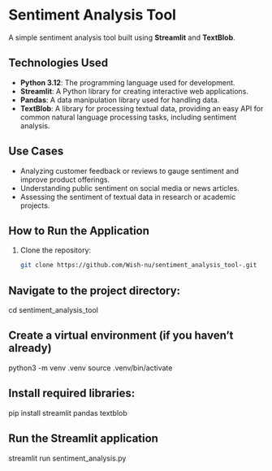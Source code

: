 # Sentiment Analysis Tool

A simple sentiment analysis tool built using **Streamlit** and **TextBlob**.

## Technologies Used
- **Python 3.12**: The programming language used for development.
- **Streamlit**: A Python library for creating interactive web applications.
- **Pandas**: A data manipulation library used for handling data.
- **TextBlob**: A library for processing textual data, providing an easy API for common natural language processing tasks, including sentiment analysis.

## Use Cases
- Analyzing customer feedback or reviews to gauge sentiment and improve product offerings.
- Understanding public sentiment on social media or news articles.
- Assessing the sentiment of textual data in research or academic projects.

## How to Run the Application
1. Clone the repository:
   ```bash
   git clone https://github.com/Wish-nu/sentiment_analysis_tool-.git
   
## Navigate to the project directory:
cd sentiment_analysis_tool

## Create a virtual environment (if you haven’t already)
python3 -m venv .venv
source .venv/bin/activate

## Install required libraries:
pip install streamlit pandas textblob

## Run the Streamlit application
streamlit run sentiment_analysis.py

